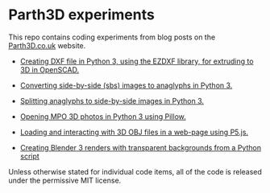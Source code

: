 # Parth3D experiments

This repo contains coding experiments from blog posts on the [Parth3D.co.uk](https://parth3d.co.uk/) website.

* [Creating DXF file in Python 3, using the EZDXF library, for extruding to 3D in OpenSCAD.](https://github.com/drandrewthomas/Parth3D-experiments/tree/main/python_ezdxf_openscad)

* [Converting side-by-side (sbs) images to anaglyphs in Python 3.](https://github.com/drandrewthomas/Parth3D-experiments/tree/main/python_sbs_anaglyph)

* [Splitting anaglyphs to side-by-side images in Python 3.](https://github.com/drandrewthomas/Parth3D-experiments/tree/main/python_anaglyph_splitting)

* [Opening MPO 3D photos in Python 3 using Pillow.](https://github.com/drandrewthomas/Parth3D-experiments/tree/main/python_mpo_opening)

* [Loading and interacting with 3D OBJ files in a web-page using P5.js.](https://github.com/drandrewthomas/Parth3D-experiments/blob/main/ufo_3d_p5js/readme.md)

* [Creating Blender 3 renders with transparent backgrounds from a Python script](https://github.com/drandrewthomas/Parth3D-experiments/tree/main/python_blender_transparency)

Unless otherwise stated for individual code items, all of the code is released under the permissive MIT license.
